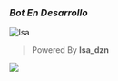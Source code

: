 ### *Bot En Desarrollo*
![Isa](https://i.ibb.co/hfk3T0Q/file.jpg)
> Powered By **Isa_dzn**
<img src="https://tracker.metricool.com/c3po.jpg?hash=299e6c21f02816fefe49e8f2f8316e34"/>
